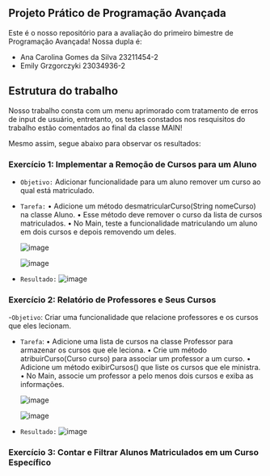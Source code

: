 ## Projeto Prático de Programação Avançada

Este é o nosso repositório para a avaliação do primeiro bimestre de Programação Avançada! Nossa dupla é:
- Ana Carolina Gomes da Silva 23211454-2
- Emily Grzgorczyki 23034936-2

## Estrutura do trabalho

Nosso trabalho consta com um menu aprimorado com tratamento de erros de input de usuário, entretanto, os testes constados nos resquisitos do trabalho estão comentados ao final da classe MAIN!

Mesmo assim, segue abaixo para observar os resultados:

### Exercício 1: Implementar a Remoção de Cursos para um Aluno

- `Objetivo:` Adicionar funcionalidade para um aluno remover um curso ao qual está
    matriculado.
- `Tarefa:`
    • Adicione um método desmatricularCurso(String nomeCurso) na classe Aluno.
    • Esse método deve remover o curso da lista de cursos matriculados.
    • No Main, teste a funcionalidade matriculando um aluno em dois cursos e depois removendo
    um deles.
  
  ![image](https://github.com/user-attachments/assets/77f25e99-7147-47a8-a6ea-1d0d1b1071c6)
  
  ![image](https://github.com/user-attachments/assets/636ad4b3-7c84-40ff-a62d-aa0dc6210b96)

- `Resultado:`
  ![image](https://github.com/user-attachments/assets/5974cf35-8356-471f-80ee-9bf1e098a98a)

### Exercício 2: Relatório de Professores e Seus Cursos

-`Objetivo`: Criar uma funcionalidade que relacione professores e os cursos que eles lecionam.
- `Tarefa`:
    • Adicione uma lista de cursos na classe Professor para armazenar os cursos que ele leciona.
    • Crie um método atribuirCurso(Curso curso) para associar um professor a um curso.
    • Adicione um método exibirCursos() que liste os cursos que ele ministra.
    • No Main, associe um professor a pelo menos dois cursos e exiba as informações.

  ![image](https://github.com/user-attachments/assets/298ea763-52bc-4d2e-abfc-42fd21801541)
    
  ![image](https://github.com/user-attachments/assets/6fb94428-3c50-401b-9d3b-39da5971824b)

- `Resultado:`
  ![image](https://github.com/user-attachments/assets/a6db2fc5-bcfa-432c-8b6c-6ea7eb5f4667)

### Exercício 3: Contar e Filtrar Alunos Matriculados em um Curso Específico




  


